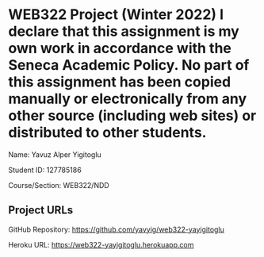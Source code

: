 # WEB322 Project (Winter 2022) I declare that this assignment is my own work in accordance with the Seneca Academic Policy. No part of this assignment has been copied manually or electronically from any other source (including web sites) or distributed to other students.

Name: Yavuz Alper Yigitoglu

Student ID: 127785186 

Course/Section: WEB322/NDD


## Project URLs
GitHub Repository: https://github.com/yavyig/web322-yayigitoglu

Heroku URL: https://web322-yayigitoglu.herokuapp.com

